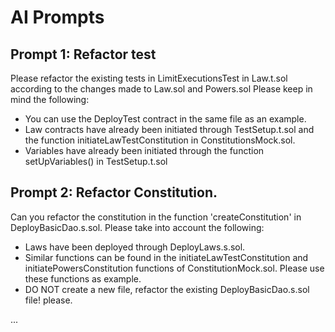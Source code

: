 # AI Prompts 

## Prompt 1: Refactor test
Please refactor the existing tests in LimitExecutionsTest in Law.t.sol according to the changes made to Law.sol and Powers.sol Please keep in mind the following: 
- You can use the DeployTest contract in the same file as an example.
- Law contracts have already been initiated through TestSetup.t.sol and the function initiateLawTestConstitution in ConstitutionsMock.sol. 
- Variables have already been initiated through the function setUpVariables() in TestSetup.t.sol

## Prompt 2: Refactor Constitution. 
Can you refactor the constitution in the function 'createConstitution' in DeployBasicDao.s.sol. Please take into account the following: 
- Laws have been deployed through DeployLaws.s.sol. 
- Similar functions can be found in the initiateLawTestConstitution and initiatePowersConstitution functions of ConstitutionMock.sol. Please use these functions as example. 
- DO NOT create a new file, refactor the existing DeployBasicDao.s.sol file! please. 


... 